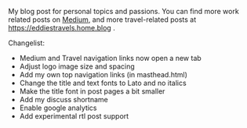 My blog post for personal topics and passions.
You can find more work related posts on [Medium](https://medium.com/@eddiesmo), and more travel-related posts at https://eddiestravels.home.blog .

Changelist:

- Medium and Travel navigation links now open a new tab
- Adjust logo image size and spacing
- Add my own top navigation links (in masthead.html)
- Change the title and text fonts to Lato and no italics
- Make the title font in post pages a bit smaller
- Add my discuss shortname
- Enable google analytics
- Add experimental rtl post support

